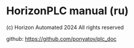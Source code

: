 # HorizonPLC manual (ru)

(c) Horizon Automated 2024 All rights reserved

github: https://github.com/ponyatov/plc_doc
